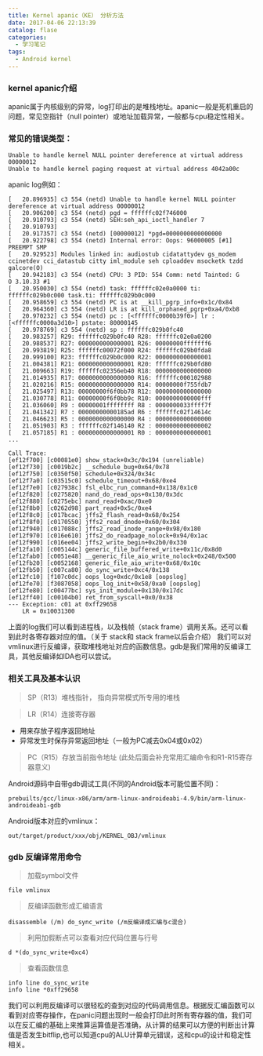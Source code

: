```yaml
---
title: Kernel apanic（KE） 分析方法
date: 2017-04-06 22:13:39
catalog: flase
categories:
  - 学习笔记
tags:
  - Android kernel
---
```


### kernel apanic介绍

apanic属于内核级别的异常，log打印出的是堆栈地址。apanic一般是死机重启的问题，常见空指针（null pointer）或地址加载异常，一般都与cpu稳定性相关。

<!-- more -->

### 常见的错误类型：

```
Unable to handle kernel NULL pointer dereference at virtual address 00000012
Unable to handle kernel paging request at virtual address 4042a00c
```

apanic log例如：

```
[   20.896935] c3 554 (netd) Unable to handle kernel NULL pointer dereference at virtual address 00000012
[   20.906200] c3 554 (netd) pgd = ffffffc02f746000
[   20.910793] c3 554 (netd) SEH:seh_api_ioctl_handler 7
[   20.910793]
[   20.917357] c3 554 (netd) [00000012] *pgd=0000000000000000
[   20.922798] c3 554 (netd) Internal error: Oops: 96000005 [#1] PREEMPT SMP
[   20.929523] Modules linked in: audiostub cidatattydev gs_modem ccinetdev cci_datastub citty iml_module seh cploaddev msocketk tzdd galcore(O)
[   20.942183] c3 554 (netd) CPU: 3 PID: 554 Comm: netd Tainted: G           O 3.10.33 #1
[   20.950030] c3 554 (netd) task: ffffffc02e0a0000 ti: ffffffc029b0c000 task.ti: ffffffc029b0c000
[   20.958659] c3 554 (netd) PC is at __kill_pgrp_info+0x1c/0x84
[   20.964360] c3 554 (netd) LR is at kill_orphaned_pgrp+0xa4/0xb8
[   20.970232] c3 554 (netd) pc : [<ffffffc0000b39f0>] lr : [<ffffffc0000a3d10>] pstate: 80000145
[   20.978769] c3 554 (netd) sp : ffffffc029b0fc40
[   20.983257] R29: ffffffc029b0fc40 R28: ffffffc02e0a0200
[   20.988537] R27: 0000000000000001 R26: 00000000fffffff6
[   20.993819] R25: ffffffc00072f000 R24: ffffffc029b0fda8
[   20.999100] R23: ffffffc029b0c000 R22: 0000000000000001
[   21.004381] R21: 0000000000000001 R20: ffffffc029b0fd80
[   21.009663] R19: ffffffc02356eb40 R18: 0000000000000000
[   21.014935] R17: 0000000000000000 R16: ffffffc000102988
[   21.020216] R15: 0000000000000000 R14: 00000000f755fdb7
[   21.025497] R13: 00000000f6f0bb78 R12: 0000000000000000
[   21.030778] R11: 00000000f6f0bb9c R10: 0000000000000fff
[   21.036060] R9 : 00000001ffffffff R8 : 0000000033ffff7f
[   21.041342] R7 : 00000000000185ad R6 : ffffffc02f14614c
[   21.046623] R5 : 0000000000000000 R4 : 0000000000000000
[   21.051903] R3 : ffffffc02f146140 R2 : 0000000000000002
[   21.057185] R1 : 0000000000000001 R0 : 0000000000000001
...

Call Trace:
[ef12f700] [c00081e0] show_stack+0x3c/0x194 (unreliable)
[ef12f730] [c0019b2c] __schedule_bug+0x64/0x78
[ef12f750] [c0350f50] schedule+0x324/0x34c
[ef12f7a0] [c03515c0] schedule_timeout+0x68/0xe4
[ef12f7e0] [c027938c] fsl_elbc_run_command+0x138/0x1c0
[ef12f820] [c0275820] nand_do_read_ops+0x130/0x3dc
[ef12f880] [c0275ebc] nand_read+0xac/0xe0
[ef12f8b0] [c0262d98] part_read+0x5c/0xe4
[ef12f8c0] [c017bcac] jffs2_flash_read+0x68/0x254
[ef12f8f0] [c0170550] jffs2_read_dnode+0x60/0x304
[ef12f940] [c017088c] jffs2_read_inode_range+0x98/0x180
[ef12f970] [c016e610] jffs2_do_readpage_nolock+0x94/0x1ac
[ef12f990] [c016ee04] jffs2_write_begin+0x2b0/0x330
[ef12fa10] [c005144c] generic_file_buffered_write+0x11c/0x8d0
[ef12fab0] [c0051e48] __generic_file_aio_write_nolock+0x248/0x500
[ef12fb20] [c0052168] generic_file_aio_write+0x68/0x10c
[ef12fb50] [c007ca80] do_sync_write+0xc4/0x138
[ef12fc10] [f107c0dc] oops_log+0xdc/0x1e8 [oopslog]
[ef12fe70] [f3087058] oops_log_init+0x58/0xa0 [oopslog]
[ef12fe80] [c00477bc] sys_init_module+0x130/0x17dc
[ef12ff40] [c00104b0] ret_from_syscall+0x0/0x38
--- Exception: c01 at 0xff29658
    LR = 0x10031300
```
上面的log我们可以看到进程栈，以及栈帧（stack frame）调用关系。还可以看到此时各寄存器对应的值。（关于 stack和 stack frame以后会介绍）
我们可以对vmlinux进行反编译，获取堆栈地址对应的函数信息。gdb是我们常用的反编译工具，其他反编译如IDA也可以尝试。

### 相关工具及基本认识
>SP（R13）堆栈指针， 指向异常模式所专用的堆栈

>LR（R14）连接寄存器
* 用来存放子程序返回地址
* 异常发生时保存异常返回地址（一般为PC减去0x04或0x02）

>PC（R15）存放当前指令地址
(此处后面会补充常用汇编命令和R1-R15寄存器意义)

Android源码中自带gdb调试工具(不同的Android版本可能位置不同)：
```
prebuilts/gcc/linux-x86/arm/arm-linux-androideabi-4.9/bin/arm-linux-androideabi-gdb
```
Android版本对应的vmlinux：
```
out/target/product/xxx/obj/KERNEL_OBJ/vmlinux
```

### gdb 反编译常用命令
>加载symbol文件

```
file vmlinux
```

>反编译函数形成汇编语言

```
disassemble (/m) do_sync_write (/m反编译成汇编与c混合)
```
>利用加假断点可以查看对应代码位置与行号

```
d *(do_sync_write+0xc4)
```
>查看函数信息

```
info line do_sync_write
info line *0xff29658
```

我们可以利用反编译可以很轻松的查到对应的代码调用信息。根据反汇编函数可以看到对应寄存操作，在panic问题出现时一般会打印此时所有寄存器的值，我们可以在反汇编的基础上来推算运算值是否准确，从计算的结果可以方便的判断出计算值是否发生bitflip,也可以知道cpu的ALU计算单元错误，这和cpu的设计和稳定性相关。
